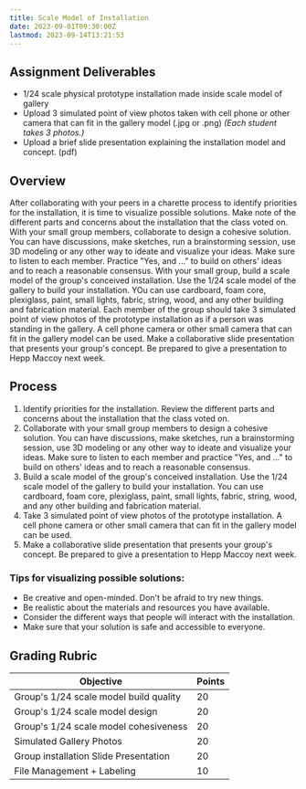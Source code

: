 ```yaml
---
title: Scale Model of Installation
date: 2023-09-01T09:30:00Z
lastmod: 2023-09-14T13:21:53
---
```


## Assignment Deliverables

- 1/24 scale physical prototype installation made inside scale model of gallery
- Upload 3 simulated point of view photos taken with cell phone or other camera that can fit in the gallery model (.jpg or .png) _(Each student takes 3 photos.)_
- Upload a brief slide presentation explaining the installation model and concept. (pdf)

## Overview

After collaborating with your peers in a charette process to identify priorities for the installation, it is time to visualize possible solutions. Make note of the different parts and concerns about the installation that the class voted on. With your small group members, collaborate to design a cohesive solution. You can have discussions, make sketches, run a brainstorming session, use 3D modeling or any other way to ideate and visualize your ideas. Make sure to listen to each member. Practice "Yes, and ..." to build on others' ideas and to reach a reasonable consensus. With your small group, build a scale model of the group's conceived installation. Use the 1/24 scale model of the gallery to build your installation. YOu can use cardboard, foam core, plexiglass, paint, small lights, fabric, string, wood, and any other building and fabrication material. Each member of the group should take 3 simulated point of view photos of the prototype installation as if a person was standing in the gallery. A cell phone camera or other small camera that can fit in the gallery model can be used. Make a collaborative slide presentation that presents your group's concept. Be prepared to give a presentation to Hepp Maccoy next week.

## Process

1. Identify priorities for the installation. Review the different parts and concerns about the installation that the class voted on.
2. Collaborate with your small group members to design a cohesive solution. You can have discussions, make sketches, run a brainstorming session, use 3D modeling or any other way to ideate and visualize your ideas. Make sure to listen to each member and practice "Yes, and ..." to build on others' ideas and to reach a reasonable consensus.
3. Build a scale model of the group's conceived installation. Use the 1/24 scale model of the gallery to build your installation. You can use cardboard, foam core, plexiglass, paint, small lights, fabric, string, wood, and any other building and fabrication material.
4. Take 3 simulated point of view photos of the prototype installation. A cell phone camera or other small camera that can fit in the gallery model can be used.
5. Make a collaborative slide presentation that presents your group's concept. Be prepared to give a presentation to Hepp Maccoy next week.

### Tips for visualizing possible solutions:

- Be creative and open-minded. Don't be afraid to try new things.
- Be realistic about the materials and resources you have available.
- Consider the different ways that people will interact with the installation.
- Make sure that your solution is safe and accessible to everyone.

## Grading Rubric

<div class="responsive-table-markdown">

| Objective                              | Points |
| -------------------------------------- | ------ |
| Group's 1/24 scale model build quality | 20     |
| Group's 1/24 scale model design        | 20     |
| Group's 1/24 scale model cohesiveness  | 20     |
| Simulated Gallery Photos               | 20     |
| Group installation Slide Presentation  | 20     |
| File Management + Labeling             | 10     |

</div>
